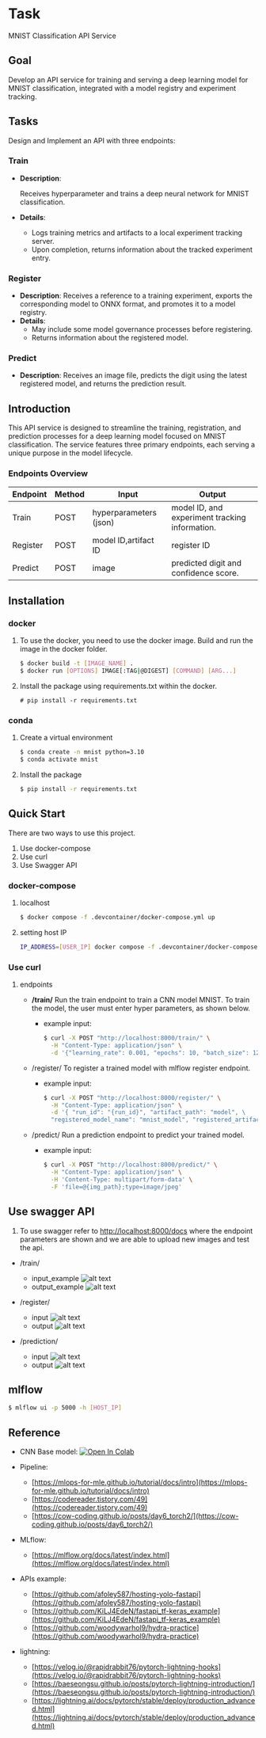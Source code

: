 # Task

MNIST Classification API Service

## Goal

Develop an API service for training and serving a deep learning model for MNIST classification, integrated with a model registry and experiment tracking.

## Tasks

Design and Implement an API with three endpoints:

### Train

- **Description**:

  Receives hyperparameter and trains a deep neural network for MNIST classification.

- **Details**:
  - Logs training metrics and artifacts to a local experiment tracking server.
  - Upon completion, returns information about the tracked experiment entry.

### Register

- **Description**: Receives a reference to a training experiment, exports the corresponding model to ONNX format, and promotes it to a model registry.
- **Details**:
  - May include some model governance processes before registering.
  - Returns information about the registered model.

### Predict

- **Description**: Receives an image file, predicts the digit using the latest registered model, and returns the prediction result.

## Introduction

This API service is designed to streamline the training, registration, and prediction processes for a deep learning model focused on MNIST classification. The service features three primary endpoints, each serving a unique purpose in the model lifecycle.

### Endpoints Overview

| Endpoint | Method | Input               | Output                                               |
|----------|--------|---------------------|------------------------------------------------------|
| Train    | POST   | hyperparameters (json) | model ID, and experiment tracking information. |
| Register | POST   | model ID,artifact ID          | register ID |
| Predict  | POST   | image         | predicted digit and confidence score. |

## Installation

### docker

1. To use the docker, you need to use the docker image. Build and run the image in the docker folder.

    ```bash
    $ docker build -t [IMAGE_NAME] .
    $ docker run [OPTIONS] IMAGE[:TAG|@DIGEST] [COMMAND] [ARG...]
    ```

2. Install the package using requirements.txt within the docker.

    ```
    # pip install -r requirements.txt
    ```

### conda

1. Create a virtual environment

    ```bash
    $ conda create -n mnist python=3.10
    $ conda activate mnist
    ```

2. Install the package

    ```bash
    $ pip install -r requirements.txt
    ```

## Quick Start

There are two ways to use this project.

1. Use docker-compose
2. Use curl
3. Use Swagger API

### docker-compose

1. localhost
    ```bash
    $ docker compose -f .devcontainer/docker-compose.yml up
    ```
2. setting host IP
    ```bash
    IP_ADDRESS=[USER_IP] docker compose -f .devcontainer/docker-compose.yml up
    ```

### Use curl

1. endpoints
     - **/train/**
  Run the train endpoint to train a CNN model MNIST. To train the model, the user must enter hyper parameters, as shown below.

       - example input:

          ```bash
          $ curl -X POST "http://localhost:8000/train/" \
            -H "Content-Type: application/json" \
            -d '{"learning_rate": 0.001, "epochs": 10, "batch_size": 128, "val_size": 10000}'
          ```

     - /register/
          To register a trained model with mlflow register endpoint.
          - example input:

              ```bash
              $ curl -X POST "http://localhost:8000/register/" \
                -H "Content-Type: application/json" \
                -d '{ "run_id": "{run_id}", "artifact_path": "model", \
                "registered_model_name": "mnist_model", "registered_artifact_path": "onnx_model" }'
              ```

     - /predict/
          Run a prediction endpoint to predict your trained model.
          - example input:

              ```bash
              $ curl -X POST "http://localhost:8000/predict/" \
                -H "Content-Type: application/json" \
                -H 'Content-Type: multipart/form-data' \
                -F 'file=@{img_path};type=image/jpeg'
              ```

## Use swagger API

1. To use swagger refer to [http://localhost:8000/docs](http://localhost:8000/docs)
   where the endpoint parameters are shown and we are able to upload new images and test the api.

- /train/
     - input_example
          ![alt text](readme_img/train_input.png)
     - output_example
          ![alt text](readme_img/train_output.png)

- /register/
  - input
          ![alt text](readme_img/register_input.png)
  - output
          ![alt text](readme_img/register_output.png)
- /prediction/
  - input
          ![alt text](readme_img/predict_input.png)
  - output
          ![alt text](readme_img/predict_output.png)

## mlflow

```bash
$ mlflow ui -p 5000 -h [HOST_IP]
```

## Reference

- CNN Base model: [![Open In Colab](https://colab.research.google.com/assets/colab-badge.svg)](https://colab.research.google.com/github/divya-r-kamat/PyTorch/blob/master/MNIST_CNN_(Fine_Tuning).ipynb)

- Pipeline:
  - [https://mlops-for-mle.github.io/tutorial/docs/intro](https://mlops-for-mle.github.io/tutorial/docs/intro)
  - [https://codereader.tistory.com/49](https://codereader.tistory.com/49)
  - [https://cow-coding.github.io/posts/day6_torch2/](https://cow-coding.github.io/posts/day6_torch2/)

- MLflow:
  - [https://mlflow.org/docs/latest/index.html](https://mlflow.org/docs/latest/index.html)

- APIs example:
  - [https://github.com/afoley587/hosting-yolo-fastapi](https://github.com/afoley587/hosting-yolo-fastapi)
  - [https://github.com/KiLJ4EdeN/fastapi_tf-keras_example](https://github.com/KiLJ4EdeN/fastapi_tf-keras_example)
  - [https://github.com/woodywarhol9/hydra-practice](https://github.com/woodywarhol9/hydra-practice)

- lightning:
  - [https://velog.io/@rapidrabbit76/pytorch-lightning-hooks](https://velog.io/@rapidrabbit76/pytorch-lightning-hooks)
  - [https://baeseongsu.github.io/posts/pytorch-lightning-introduction/](https://baeseongsu.github.io/posts/pytorch-lightning-introduction/)
  - [https://lightning.ai/docs/pytorch/stable/deploy/production_advanced.html](https://lightning.ai/docs/pytorch/stable/deploy/production_advanced.html)
